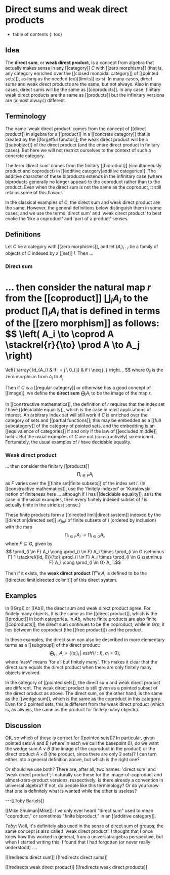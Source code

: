 
# Direct sums and weak direct products
* table of contents
{: toc}

## Idea

The __direct sum__, or __weak direct product__, is a concept from algebra that actually makes sense in any [[category]] $C$ with [[zero morphisms]] (that is, any category enriched over the [[closed monoidal category]] of [[pointed sets]]), as long as the needed (co)[[limits]] exist.  In many cases, direct sums and weak direct products are the same, but not always.  Also in many cases, direct sums will be the same as [[coproducts]].  In any case, finitary weak direct products are the same as [[products]] but the infinitary versions are (almost always) different.


## Terminology

The name ‘weak direct product’ comes from the concept of [[direct product]] in algebra for a [[product]] in a [[concrete category]] that is created by the [[forgetful functor]]; the weak direct product will be a [[subobject]] of the direct product (and the entire direct product in finitary cases).  But here we will not restrict ourselves to the context of such a concrete category.

The term ‘direct sum’ comes from the finitary [[biproduct]] (simultaneously product and coproduct) in [[additive category|additive categories]].  The additive character of these biproducts extends in the infinitary case (where biproducts generally no longer appear) to the coproduct rather than to the product.  Even when the direct sum is not the same as the coproduct, it still retains some of this flavour.

In the classical examples of $C$, the direct sum and weak direct product are the same.  However, the general definitions below distinguish them in some cases, and we use the terms 'direct sum' and 'weak direct product' to best evoke the 'like a coproduct' and 'part of a product' senses.


## Definitions

Let $C$ be a category with [[zero morphisms]], and let $(A_i)_{i: I}$ be a family of objects of $C$ indexed by a [[set]] $I$.  Then ...


### Direct sum

... then consider the natural map $r$ from the [[coproduct]] $\coprod_i A_i$ to the product $\prod_i A_i$ that is defined in terms of the [[zero morphism]] as follows:
$$
  \left(
    A_i \to \coprod A \stackrel{r}{\to} \prod A \to A_j
  \right)
  =
  \left\{
    \array{
      Id_{A_i} & if i = j
      \\
      0_{ij} & if i \neq j
    ,}
  \right.
  \,
$$
where $0_{ij}$ is the zero morphism from $A_i$ to $A_j$.

Then if $C$ is a [[regular category]] or otherwise has a good concept of [[image]], we define the __direct sum__ $\bigoplus_i A_i$ to be the image of the map $r$.

In [[constructive mathematics]], the definition of $r$ requires that the index set $I$ have [[decidable equality]], which is the case in most applications of interest.  An arbitrary index set will still work if $C$ is enriched over the category of sets and [[partial functions]]; this may be embedded as a [[full subcategory]] of the category of pointed sets, and the embedding is an [[equivalence of categories]] if and only if the law of [[excluded middle]] holds.  But the usual examples of $C$ are not (constructively) so enriched.  Fortunately, the usual examples of $I$ have decidable equality.


### Weak direct product

... then consider the finitary [[products]]
$$ \prod_{i \in F} A_i $$
as $F$ varies over the [[finite set|finite subsets]] of the index set $I$.  (In [[constructive mathematics]], use the 'finitely indexed' or 'Kuratowski' notion of finiteness here ... although if $I$ has [[decidable equality]], as is the case in the usual examples, then every finitely indexed subset of $I$ is actually finite in the strictest sense.)

These finite products form a [[directed limit|direct system]] indexed by the [[direction|directed set]] $\mathcal{P}_{fin}I$ of finite subsets of $I$ (ordered by inclusion) with the map
$$ \prod_{i \in F} A_i \to \prod_{i \in G} A_i ,$$
where $F \subseteq G$, given by
$$ \prod_{i \in F} A_i \cong \prod_{i \in F} A_i \times \prod_{i \in G \setminus F} 1 \stackrel{(id, 0)}{\to} \prod_{i \in F} A_i \times \prod_{i \in G \setminus F} A_i \cong \prod_{i \in G} A_i .$$

Then if it exists, the __weak direct product__ $\prod^wk_i A_i$ is defined to be the [[directed limit|directed colimit]] of this direct system.


## Examples

In [[Grp]] or [[Ab]], the direct sum and weak direct product agree.  For finitely many objects, it is the same as the [[direct product]], which is the [[product]] in both categories.  In $Ab$, where finite products are also finite [[coproducts]], the direct sum continues to be the coproduct, while in $Grp$, it lies between the coproduct (the [[free product]]) and the product.

In these examples, the direct sum can also be described in more elementary terms as a [[subgroup]] of the direct product:
$$ \bigoplus_{i: I} A_i = \{ (a_i)_i \;|\; ess \forall (i: I),\; a_i = 0 \} ,$$
where ‘$ess \forall$’ means 'for all but finitely many'.  This makes it clear that the direct sum equals the direct product when there are only finitely many objects involved.

In the category of [[pointed sets]], the direct sum and weak direct product are different.  The weak direct product is still given as a pointed subset of the direct product as above.  The direct sum, on the other hand, is the same as the [[wedge sum]], which is the same as the coproduct in this category.  Even for $2$ pointed sets, this is different from the weak direct product (which is, as always, the same as the product for finitely many objects).


## Discussion

OK, so which of these is correct for [[pointed sets]]?  In particular, given pointed sets $A$ and $B$ (where in each we call the basepoint $0$), do we want the wedge sum $A \vee B$ (the image of the coproduct in the product) or the direct product $A \times B$ (the product, since there are only $2$ sets)?  I can turn either into a general definition above, but which is the right one?

Or should we use both?  There are, after all, two names: 'direct sum' and 'weak direct product'; I naturally use these for the image-of-coproduct and almost-zero-product versions, respectively.  Is there already a convention in universal algebra?  If not, do people like this terminology?  Or do you know that one is definitely what is wanted while the other is useless?

---[[Toby Bartels]]

[[Mike Shulman|Mike]]: I've only ever heard "direct sum" used to mean "coproduct," or sometimes "finite biproduct," in an [[additive category]].

_Toby_:  Well, it\'s definitely also used in the sense of [direct sum of groups](http://secure.wikimedia.org/wikipedia/en/wiki/Direct_sum_of_groups); the same concept is also called 'weak direct product'.  I thought that I once knew how this worked in general, from a universal-algebra perspective, but when I started writing this, I found that I had forgotten (or never really understood) ....


[[!redirects direct sum]]
[[!redirects direct sums]]

[[!redirects weak direct product]]
[[!redirects weak direct products]]
